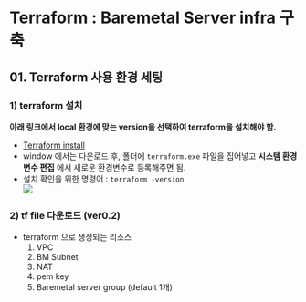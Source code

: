 # Terraform : Baremetal Server infra 구축

## 01. Terraform 사용 환경 세팅
### 1) terraform 설치
**아래 링크에서 local 환경에 맞는 version을 선택하여 terraform을 설치해야 함.**
- [Terraform install](https://developer.hashicorp.com/terraform/downloads?product_intent=terraform)
- window 에서는 다운로드 후, 폴더에 `terraform.exe` 파일을 집어넣고 **시스템 환경변수 편집** 에서 새로운 환경변수로 등록해주면 됨.
- 설치 확인을 위한 명령어 : `terraform -version`  
    ![](./source/png/terraform-install.png)   

### 2) tf file 다운로드 (ver0.2)
- terraform 으로 생성되는 리소스  
    1. VPC
    2. BM Subnet
    3. NAT
    4. pem key
    5. Baremetal server group (default 1개)
